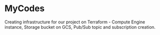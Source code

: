 # MyCodes
Creating infrastructure for our project on Terraform - Compute Engine instance, Storage bucket on GCS, Pub/Sub topic and subscription creation.
